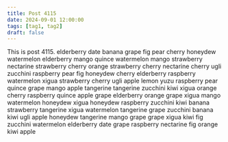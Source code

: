 ```yaml
---
title: Post 4115
date: 2024-09-01 12:00:00
tags: [tag1, tag2]
draft: false
---
```

This is post 4115.
elderberry
date
banana
grape
fig
pear
cherry
honeydew
watermelon
elderberry
mango
quince
watermelon
mango
strawberry
nectarine
strawberry
cherry
orange
strawberry
cherry
nectarine
cherry
ugli
zucchini
raspberry
pear
fig
honeydew
cherry
elderberry
raspberry
watermelon
xigua
strawberry
cherry
ugli
apple
lemon
yuzu
raspberry
pear
quince
grape
mango
apple
tangerine
tangerine
zucchini
kiwi
xigua
orange
cherry
raspberry
quince
apple
grape
elderberry
orange
grape
xigua
mango
watermelon
honeydew
xigua
honeydew
raspberry
zucchini
kiwi
banana
strawberry
tangerine
xigua
watermelon
tangerine
grape
zucchini
banana
kiwi
ugli
apple
honeydew
tangerine
mango
grape
grape
xigua
kiwi
fig
zucchini
watermelon
elderberry
date
grape
raspberry
nectarine
fig
orange
kiwi
apple
